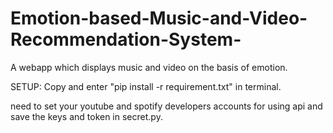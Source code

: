 # Emotion-based-Music-and-Video-Recommendation-System-
A webapp which displays music and video on the basis of emotion.  


SETUP:
Copy and enter "pip install -r requirement.txt" in terminal.


need to set your youtube and spotify developers accounts for using api and save the keys and token in secret.py.







